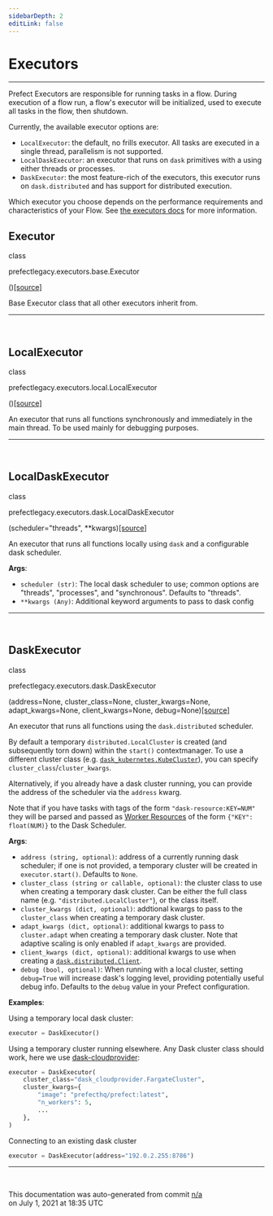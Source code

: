 ```yaml
---
sidebarDepth: 2
editLink: false
---
```

# Executors
---
Prefect Executors are responsible for running tasks in a flow. During
execution of a flow run, a flow's executor will be initialized, used to execute
all tasks in the flow, then shutdown.

Currently, the available executor options are:

- `LocalExecutor`: the default, no frills executor. All tasks are executed in
    a single thread, parallelism is not supported.
- `LocalDaskExecutor`: an executor that runs on `dask` primitives with a
    using either threads or processes.
- `DaskExecutor`: the most feature-rich of the executors, this executor runs
    on `dask.distributed` and has support for distributed execution.

Which executor you choose depends on the performance requirements and
characteristics of your Flow.  See [the executors
docs](/orchestration/flow_config/executors.md) for more information.
 ## Executor
 <div class='class-sig' id='prefect-executors-base-executor'><p class="prefect-sig">class </p><p class="prefect-class">prefectlegacy.executors.base.Executor</p>()<span class="source"><a href="https://github.com/PrefectHQ/prefect/blob/master/src/prefectlegacy/executors/base.py#L7">[source]</a></span></div>

Base Executor class that all other executors inherit from.


---
<br>

 ## LocalExecutor
 <div class='class-sig' id='prefect-executors-local-localexecutor'><p class="prefect-sig">class </p><p class="prefect-class">prefectlegacy.executors.local.LocalExecutor</p>()<span class="source"><a href="https://github.com/PrefectHQ/prefect/blob/master/src/prefectlegacy/executors/local.py#L6">[source]</a></span></div>

An executor that runs all functions synchronously and immediately in the main thread.  To be used mainly for debugging purposes.


---
<br>

 ## LocalDaskExecutor
 <div class='class-sig' id='prefect-executors-dask-localdaskexecutor'><p class="prefect-sig">class </p><p class="prefect-class">prefectlegacy.executors.dask.LocalDaskExecutor</p>(scheduler=&quot;threads&quot;, **kwargs)<span class="source"><a href="https://github.com/PrefectHQ/prefect/blob/master/src/prefectlegacy/executors/dask.py#L426">[source]</a></span></div>

An executor that runs all functions locally using `dask` and a configurable dask scheduler.

**Args**:     <ul class="args"><li class="args">`scheduler (str)`: The local dask scheduler to use; common options are         "threads", "processes", and "synchronous".  Defaults to "threads".     </li><li class="args">`**kwargs (Any)`: Additional keyword arguments to pass to dask config</li></ul>


---
<br>

 ## DaskExecutor
 <div class='class-sig' id='prefect-executors-dask-daskexecutor'><p class="prefect-sig">class </p><p class="prefect-class">prefectlegacy.executors.dask.DaskExecutor</p>(address=None, cluster_class=None, cluster_kwargs=None, adapt_kwargs=None, client_kwargs=None, debug=None)<span class="source"><a href="https://github.com/PrefectHQ/prefect/blob/master/src/prefectlegacy/executors/dask.py#L63">[source]</a></span></div>

An executor that runs all functions using the `dask.distributed` scheduler.

By default a temporary `distributed.LocalCluster` is created (and subsequently torn down) within the `start()` contextmanager. To use a different cluster class (e.g. [`dask_kubernetes.KubeCluster`](https://kubernetes.dask.org/)), you can specify `cluster_class`/`cluster_kwargs`.

Alternatively, if you already have a dask cluster running, you can provide the address of the scheduler via the `address` kwarg.

Note that if you have tasks with tags of the form `"dask-resource:KEY=NUM"` they will be parsed and passed as [Worker Resources](https://distributed.dask.org/en/latest/resources.html) of the form `{"KEY": float(NUM)}` to the Dask Scheduler.

**Args**:     <ul class="args"><li class="args">`address (string, optional)`: address of a currently running dask         scheduler; if one is not provided, a temporary cluster will be         created in `executor.start()`.  Defaults to `None`.     </li><li class="args">`cluster_class (string or callable, optional)`: the cluster class to use         when creating a temporary dask cluster. Can be either the full         class name (e.g. `"distributed.LocalCluster"`), or the class itself.     </li><li class="args">`cluster_kwargs (dict, optional)`: addtional kwargs to pass to the        `cluster_class` when creating a temporary dask cluster.     </li><li class="args">`adapt_kwargs (dict, optional)`: additional kwargs to pass to `cluster.adapt`         when creating a temporary dask cluster. Note that adaptive scaling         is only enabled if `adapt_kwargs` are provided.     </li><li class="args">`client_kwargs (dict, optional)`: additional kwargs to use when creating a         [`dask.distributed.Client`](https://distributed.dask.org/en/latest/api.html#client).     </li><li class="args">`debug (bool, optional)`: When running with a local cluster, setting         `debug=True` will increase dask's logging level, providing         potentially useful debug info. Defaults to the `debug` value in         your Prefect configuration.</li></ul> **Examples**:

Using a temporary local dask cluster:


```python
executor = DaskExecutor()

```

Using a temporary cluster running elsewhere. Any Dask cluster class should work, here we use [dask-cloudprovider](https://cloudprovider.dask.org):


```python
executor = DaskExecutor(
    cluster_class="dask_cloudprovider.FargateCluster",
    cluster_kwargs={
        "image": "prefecthq/prefect:latest",
        "n_workers": 5,
        ...
    },
)

```

Connecting to an existing dask cluster


```python
executor = DaskExecutor(address="192.0.2.255:8786")

```


---
<br>


<p class="auto-gen">This documentation was auto-generated from commit <a href='https://github.com/PrefectHQ/prefect/commit/n/a'>n/a</a> </br>on July 1, 2021 at 18:35 UTC</p>